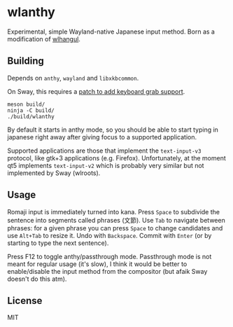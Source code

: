 # wlanthy

Experimental, simple Wayland-native Japanese input method. Born as a
modification of [wlhangul].

## Building

Depends on `anthy`, `wayland` and `libxkbcommon`.

On Sway, this requires a [patch to add keyboard grab
support][sway-keyboard-grab].

    meson build/
    ninja -C build/
    ./build/wlanthy

By default it starts in anthy mode, so you should be able to start typing
in japanese right away after giving focus to a supported application.

Supported applications are those that implement the `text-input-v3` protocol,
like gtk+3 applications (e.g. Firefox). Unfortunately, at the moment qt5
implements `text-input-v2` which is probably very similar but not implemented
by Sway (wlroots).

## Usage

Romaji input is immediately turned into kana. Press `Space` to subdivide
the sentence into segments called phrases (文節). Use `Tab` to navigate
between phrases: for a given phrase you can press `Space` to change candidates
and use `Alt+Tab` to resize it. Undo with `Backspace`. Commit with `Enter`
(or by starting to type the next sentence).

Press F12 to toggle anthy/passthrough mode. Passthrough mode is not meant
for regular usage (it's slow), I think it would be better to enable/disable
the input method from the compositor (but afaik Sway doesn't do this atm).

## License

MIT

[wlhangul]: https://github.com/emersion/wlhangul
[sway-keyboard-grab]: https://github.com/swaywm/sway/pull/4932
